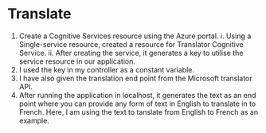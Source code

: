 # Translate

1) Create a Cognitive Services resource using the Azure portal.
   i. Using a Single-service resource, created a resource for Translator Cognitive Service.
   ii. After creating the service, it generates a key to utilise the service resource in our application.
2) I used the key in my controller as a constant variable.
3) I have also given the translation end point from the Microsoft translator API.
4) After running the application in localhost, it generates the text as an end point where you can provide any form of text in English to translate in to French.
Here, I am using the text to tanslate from English to French as an example.
